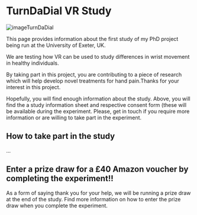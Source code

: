 # TurnDaDial VR Study


![imageTurnDaDial](https://user-images.githubusercontent.com/74906995/158996456-dff5eb37-1a0e-4d70-97da-536660c3fe2a.jpg)


This page provides information about the first study of my PhD project being run at the University of Exeter, UK. 

We are testing how VR can be used to study differences in wrist movement in healthy individuals. 

By taking part in this project, you are contributing to a piece of research which will help develop novel treatments for hand pain.Thanks for your interest in this project. 

Hopefully, you will find enough information about the study. Above, you will find the a study information sheet and respective consent form (these will be available during the experiment. Please, get in touch if you require more information or are willing to take part in the experiment. 

## How to take part in the study

...

## Enter a prize draw for a £40 Amazon voucher by completing the experiment!! 

As a form of saying thank you for your help, we will be running a prize draw at the end of the study. Find more information on how to enter the prize draw when you complete the experiment.
